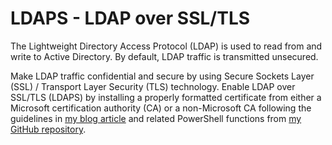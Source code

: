 # LDAPS - LDAP over SSL/TLS

The Lightweight Directory Access Protocol (LDAP) is used to read from and write to Active Directory. 
By default, LDAP traffic is transmitted unsecured.

Make LDAP traffic confidential and secure by using Secure Sockets Layer (SSL) / Transport Layer Security (TLS) technology. 
Enable LDAP over SSL/TLS (LDAPS) by installing a properly formatted certificate from either a Microsoft certification authority (CA) or a non-Microsoft CA following the guidelines in [my blog article](https://kurtroggen.wordpress.com/2018/08/03/are-you-using-ldap-over-ssl-tls/) and related PowerShell functions from [my GitHub repository](https://github.com/roggenk/PowerShell/tree/master/LDAPS).
